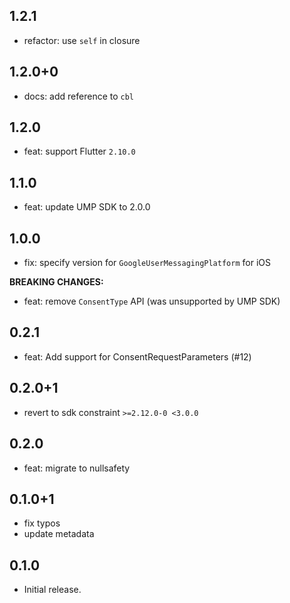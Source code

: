 ## 1.2.1

- refactor: use `self` in closure

## 1.2.0+0

- docs: add reference to `cbl`

## 1.2.0

- feat: support Flutter `2.10.0`

## 1.1.0

- feat: update UMP SDK to 2.0.0

## 1.0.0

- fix: specify version for `GoogleUserMessagingPlatform` for iOS

**BREAKING CHANGES:**

- feat: remove `ConsentType` API (was unsupported by UMP SDK)

## 0.2.1

- feat: Add support for ConsentRequestParameters (#12)

## 0.2.0+1

- revert to sdk constraint `>=2.12.0-0 <3.0.0`

## 0.2.0

- feat: migrate to nullsafety

## 0.1.0+1

- fix typos
- update metadata

## 0.1.0

- Initial release.
